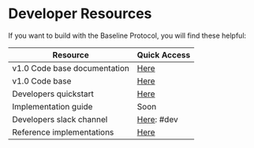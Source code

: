 # Developer Resources

If you want to build with the Baseline Protocol, you will find these helpful:

| Resource                     | Quick Access                                                                                               |
| ---------------------------- | ---------------------------------------------------------------------------------------------------------- |
| v1.0 Code base documentation | [Here](packages/)                                                                                          |
| v1.0 Code base               | [Here](https://github.com/eea-oasis/baseline/tree/master/core)                                             |
| Developers quickstart        | [Here](https://docs.provide.services/api/quickstart/cli-quickstart)                                        |
| Implementation guide         | Soon                                                                                                       |
| Developers slack channel     | [Here](https://join.slack.com/t/ethereum-baseline/shared\_invite/zt-d6emqeci-bjzBsXBqK4D7tBTZ40AEfQ): #dev |
| Reference implementations    | [Here](../bri/overview-of-reference-implementations.md)                                                    |
